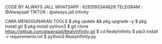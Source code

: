 CODE BY ALWAYS JALL
WHATSAPP : 6283193344628
TELEGRAM : @Alwaysjall
TIKTOK : @always.jall.infinity

CARA MENGGUNAKAN TOOLS
$ pkg update && pkg upgrade -y
$ pkg install git
$ pkg install python3
$ git clone https://github.com/alwaysjall/RealyInfinity.git 
$ cd RealyInfinity
$ pip3 install -r requirements.txt
$ python3 RealyInfinity.py
